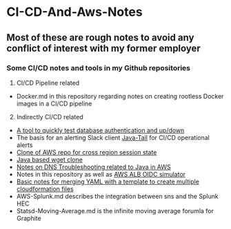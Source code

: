 # CI-CD-And-Aws-Notes
## **Most of these are rough notes to avoid any conflict of interest with my former employer**
### Some CI/CD notes and tools in my Github repositories

1. CI/CD Pipeline related
* Docker.md in this repository regarding notes on creating rootless Docker images in a CI/CD pipeline

2. Indirectly CI/CD related
* [A tool to quickly test database authentication and up/down](https://github.com/annahosanna/JDBC-Connection-Quick-Test)
* The basis for an alerting Slack client [Java-Tail](https://github.com/annahosanna/Java-Tail) for CI/CD operational alerts
* [Clone of AWS repo for cross region session state](https://github.com/annahosanna/aws-dynamodb-session-tomcat)
* [Java based wget clone](https://github.com/annahosanna/URLFetch)
* [Notes on DNS Troubleshooting related to Java in AWS](https://github.com/annahosanna/JavaDNSTroubleshooting)
* Notes in this repository as well as [AWS ALB OIDC simulator](https://github.com/annahosanna/vertx-pac4j-oidc)
* [Basic notes for merging YAML with a template to create multiple cloudformation files](https://github.com/annahosanna/YamlFMDatamodel)
* AWS-Splunk.md describes the integration between sns and the Splunk HEC
* Statsd-Moving-Average.md is the infinite moving average forumla for Graphite

